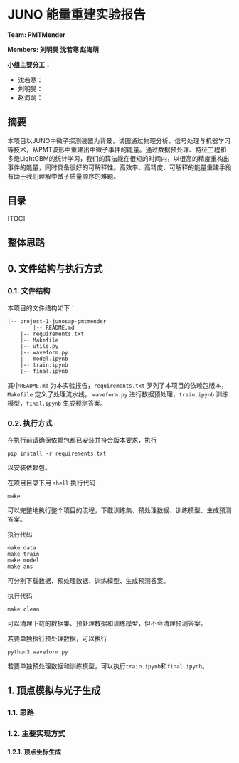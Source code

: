# JUNO 能量重建实验报告

**Team: PMTMender**

**Members: 刘明昊 沈若寒  赵海萌**

**小组主要分工：**

- 沈若寒：
- 刘明昊：
- 赵海萌：

## 摘要

本项目以JUNO中微子探测装置为背景，试图通过物理分析、信号处理与机器学习等技术，从PMT波形中重建出中微子事件的能量。通过数据预处理、特征工程和多级LightGBM的统计学习，我们的算法能在很短的时间内，以很高的精度重构出事件的能量，同时具备很好的可解释性。高效率、高精度、可解释的能量重建手段有助于我们理解中微子质量顺序的难题。

## 目录

[TOC]

## 整体思路



## 0. 文件结构与执行方式

### 0.1. 文件结构

本项目的文件结构如下：

```
|-- project-1-junosap-pmtmender
		|-- README.md
    |-- requirements.txt
    |-- Makefile
    |-- utils.py
    |-- waveform.py
    |-- model.ipynb
    |-- train.ipynb
    |-- final.ipynb
```

其中`README.md` 为本实验报告，`requirements.txt` 罗列了本项目的依赖包版本，`Makefile` 定义了处理流水线， `waveform.py` 进行数据预处理，`train.ipynb` 训练模型，`final.ipynb` 生成预测答案。

### 0.2. 执行方式

在执行前请确保依赖包都已安装并符合版本要求，执行

```shell
pip install -r requirements.txt
```

以安装依赖包。

在项目目录下用 `shell` 执行代码

```shell
make
```

可以完整地执行整个项目的流程，下载训练集、预处理数据、训练模型、生成预测答案。

执行代码

```shell
make data
make train
make model
make ans
```

可分别下载数据、预处理数据、训练模型、生成预测答案。

执行代码

```shell
make clean
```

可以清理下载的数据集、预处理数据和训练模型，但不会清理预测答案。

若要单独执行预处理数据，可以执行

```shell
python3 waveform.py
```

若要单独预处理数据和训练模型，可以执行`train.ipynb`和`final.ipynb`。

## 1. 顶点模拟与光子生成

### 1.1. 思路



### 1.2. 主要实现方式

#### 1.2.1. 顶点坐标生成
